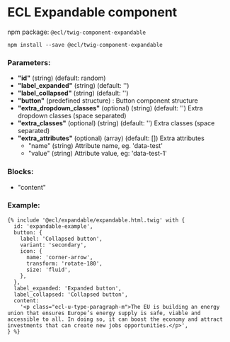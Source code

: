 # ECL Expandable component

npm package: `@ecl/twig-component-expandable`

```shell
npm install --save @ecl/twig-component-expandable
```

### Parameters:

- **"id"** (string) (default: random)
- **"label_expanded"** (string) (default: '')
- **"label_collapsed"** (string) (default: '')
- **"button"** (predefined structure) : Button component structure
- **"extra_dropdown_classes"** (optional) (string) (default: '') Extra dropdown classes (space separated)
- **"extra_classes"** (optional) (string) (default: '') Extra classes (space separated)
- **"extra_attributes"** (optional) (array) (default: []) Extra attributes
  - "name" (string) Attribute name, eg. 'data-test'
  - "value" (string) Attribute value, eg: 'data-test-1'

### Blocks:

- "content"

### Example:

<!-- prettier-ignore -->
```twig
{% include '@ecl/expandable/expandable.html.twig' with { 
  id: 'expandable-example', 
  button: { 
    label: 'Collapsed button', 
    variant: 'secondary', 
    icon: { 
      name: 'corner-arrow', 
      transform: 'rotate-180', 
      size: 'fluid', 
    }, 
  }, 
  label_expanded: 'Expanded button', 
  label_collapsed: 'Collapsed button', 
  content: 
    '<p class="ecl-u-type-paragraph-m">The EU is building an energy union that ensures Europe’s energy supply is safe, viable and accessible to all. In doing so, it can boost the economy and attract investments that can create new jobs opportunities.</p>', 
} %}
```
